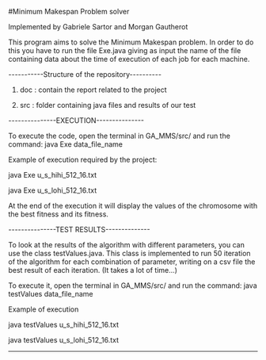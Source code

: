 #Minimum Makespan Problem solver

Implemented by 
  Gabriele Sartor and Morgan Gautherot 

This program aims to solve the Minimum Makespan problem.
In order to do this you have to run the file Exe.java giving as input the name of the file containing data about the time of execution of each job for each machine.

-----------Structure of the repository----------

1. doc : contain the report related to the project

2. src : folder containing java files and results of our test

---------------EXECUTION---------------

To execute the code, open the terminal in GA_MMS/src/ and run the command:
  java Exe data_file_name
  
Example of execution required by the project:

java Exe u_s_hihi_512_16.txt

java Exe u_s_lohi_512_16.txt

At the end of the execution it will display the values of the chromosome with the best fitness and its fitness.

---------------TEST RESULTS--------------

To look at the results of the algorithm with different parameters, you can use the class testValues.java.
This class is implemented to run 50 iteration of the algorithm for each combination of parameter, writing on a csv file the best result of each iteration.
(It takes a lot of time...)

To execute it, open the terminal in GA_MMS/src/ and run the command:
java testValues data_file_name

Example of execution

java testValues u_s_hihi_512_16.txt

java testValues u_s_lohi_512_16.txt

-----------------------------------------
